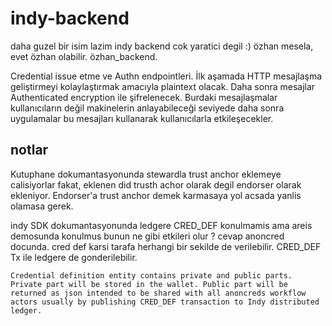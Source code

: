 # indy-backend

daha guzel bir isim lazim indy backend cok yaratici degil :)  özhan mesela, evet özhan olabilir. özhan_backend.

Credential issue etme ve Authn endpointleri. İlk aşamada HTTP mesajlaşma geliştirmeyi kolaylaştırmak amacıyla plaintext olacak. Daha sonra mesajlar Authenticated encryption ile şifrelenecek. Burdaki mesajlaşmalar kullanıcıların değil makinelerin anlayabileceği seviyede daha sonra uygulamalar bu mesajları kullanarak kullanıcılarla etkileşecekler.

## notlar

Kutuphane dokumantasyonunda stewardla trust anchor eklemeye calisiyorlar fakat, eklenen did trusth achor olarak degil endorser olarak ekleniyor. Endorser'a trust anchor demek karmasaya yol acsada yanlis olamasa gerek.  

indy SDK dokumantasyonunda ledgere CRED_DEF konulmamis ama areis demosunda konulmus bunun ne gibi etkileri olur ? cevap anoncred docunda. cred def karsi tarafa herhangi bir sekilde de verilebilir. CRED_DEF Tx ile ledgere de gonderilebilir.
```
Credential definition entity contains private and public parts. Private part will be stored in the wallet. Public part will be returned as json intended to be shared with all anoncreds workflow actors usually by publishing CRED_DEF transaction to Indy distributed ledger.
```